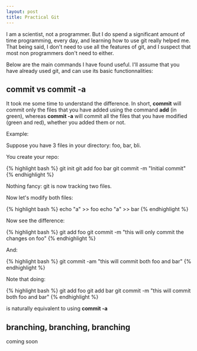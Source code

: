 ```yaml
---
layout: post
title: Practical Git
---
```


I am a scientist, not a programmer. But I do spend a significant amount of time programming, every day, and learning how to use
git really helped me. That being said, I don't need to use all the features of git, and I suspect that most non programmers don't
need to either.

Below are the main commands I have found useful. I'll assume that you have already used git, and can use its basic functionnalities:

## commit vs commit -a

It took me some time to understand the difference. In short, __commit__ will commit only the files that you have added using the command
__add__ (in green), whereas __commit -a__ will commit all the files that you have modified (green and red), whether you added them or not.

Example:

Suppose you have 3 files in your directory: foo, bar, bli. 

You create your repo:

{% highlight bash %}
git init
git add foo bar
git commit -m "Initial commit"
{% endhighlight %}

Nothing fancy: git is now tracking two files.

Now let's modify both files:

{% highlight bash %}
echo "a" >> foo
echo "a" >> bar
{% endhighlight %}

Now see the difference:

{% highlight bash %}
git add foo
git commit -m "this will only commit the changes on foo"
{% endhighlight %}


And:

{% highlight bash %}
git commit -am "this will commit both foo and bar"
{% endhighlight %}


Note that doing:

{% highlight bash %}
git add foo
git add bar
git commit -m "this will commit both foo and bar"
{% endhighlight %}

is naturally equivalent to using __commit -a__

## branching, branching, branching

coming soon

